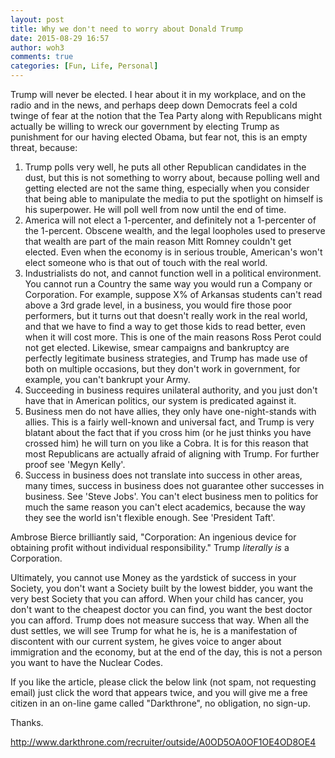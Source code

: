 ```yaml
---
layout: post
title: Why we don't need to worry about Donald Trump
date: 2015-08-29 16:57
author: woh3
comments: true
categories: [Fun, Life, Personal]
---
```

Trump will never be elected. I hear about it in my workplace, and on the radio and in the news, and perhaps deep down Democrats feel a cold twinge of fear at the notion that the Tea Party along with Republicans might actually be willing to wreck our government by electing Trump as punishment for our having elected Obama, but fear not, this is an empty threat, because:
<ol>
	<li>Trump polls very well, he puts all other Republican candidates in the dust, but this is not something to worry about, because polling well and getting elected are not the same thing, especially when you consider that being able to manipulate the media to put the spotlight on himself is his superpower. He will poll well from now until the end of time.</li>
	<li>America will not elect a 1-percenter, and definitely not a 1-percenter of the 1-percent. Obscene wealth, and the legal loopholes used to preserve that wealth are part of the main reason Mitt Romney couldn't get elected. Even when the economy is in serious trouble, American's won't elect someone who is that out of touch with the real world.</li>
	<li>Industrialists do not, and cannot function well in a political environment. You cannot run a Country the same way you would run a Company or Corporation. For example, suppose X% of Arkansas students can't read above a 3rd grade level, in a business, you would fire those poor performers, but it turns out that doesn't really work in the real world, and that we have to find a way to get those kids to read better, even when it will cost more. This is one of the main reasons Ross Perot could not get elected. Likewise, smear campaigns and bankruptcy are perfectly legitimate business strategies, and Trump has made use of both on multiple occasions, but they don't work in government, for example, you can't bankrupt your Army.</li>
	<li>Succeeding in business requires unilateral authority, and you just don't have that in American politics, our system is predicated against it.</li>
	<li>Business men do not have allies, they only have one-night-stands with allies. This is a fairly well-known and universal fact, and Trump is very blatant about the fact that if you cross him (or he just thinks you have crossed him) he will turn on you like a Cobra. It is for this reason that most Republicans are actually afraid of aligning with Trump. For further proof see 'Megyn Kelly'.</li>
	<li>Success in business does not translate into success in other areas, many times, success in business does not guarantee other successes in business. See 'Steve Jobs'. You can't elect business men to politics for much the same reason you can't elect academics, because the way they see the world isn't flexible enough. See 'President Taft'.</li>
</ol>
Ambrose Bierce brilliantly said, "Corporation: An ingenious device for obtaining profit without individual responsibility." Trump <em>literally is</em> a Corporation.

Ultimately, you cannot use Money as the yardstick of success in your Society, you don't want a Society built by the lowest bidder, you want the very best Society that you can afford. When your child has cancer, you don't want to the cheapest doctor you can find, you want the best doctor you can afford. Trump does not measure success that way. When all the dust settles, we will see Trump for what he is, he is a manifestation of discontent with our current system, he gives voice to anger about immigration and the economy, but at the end of the day, this is not a person you want to have the Nuclear Codes.

If you like the article, please click the below link (not spam, not requesting email) just click the word that appears twice, and you will give me a free citizen in an on-line game called "Darkthrone", no obligation, no sign-up.

Thanks.

<a href="http://www.darkthrone.com/recruiter/outside/A0OD5OA0OF1OE4OD8OE4">http://www.darkthrone.com/recruiter/outside/A0OD5OA0OF1OE4OD8OE4</a>
